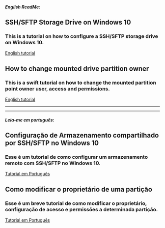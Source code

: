 #### _English ReadMe:_
## SSH/SFTP Storage Drive on Windows 10
### This is a tutorial on how to configure a SSH/SFTP storage drive on Windows 10.
[English tutorial](https://github.com/synini/SFTP-Drive/blob/master/SFTP%20Drive_en.md)

## How to change mounted drive partition owner
### This is a swift tutorial on how to change the mounted partition point owner user, access and permissions.
[English tutorial](https://github.com/synini/SFTP-Drive/blob/master/Fix%20partition%20ownership_en.md)

---
---

#### _Leia-me em português:_
## Configuração de Armazenamento compartilhado por SSH/SFTP no Windows 10
### Esse é um tutorial de como configurar um armazenamento remoto com SSH/SFTP no Windows 10.
[Tutorial em Português](https://github.com/synini/SFTP-Drive/blob/master/SFTP%20Drive_pt.md)

## Como modificar o proprietário de uma partição
### Esse é um breve tutorial de como modificar o proprietário, configuração de acesso e permissões a determinada partição.
[Tutorial em Português](https://github.com/synini/SFTP-Drive/blob/master/Fix%20partition%20ownership_pt.md)
